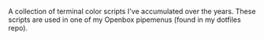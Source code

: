 A collection of terminal color scripts I've accumulated over the years. These scripts are used in one of my Openbox pipemenus (found in my dotfiles repo).
